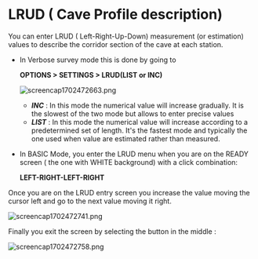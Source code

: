 # LRUD ( Cave Profile description)

You can enter LRUD ( Left-Right-Up-Down) measurement (or estimation) values to describe the corridor section of the cave at each station.

- In Verbose survey mode this is done by going to 


    **OPTIONS > SETTINGS > LRUD(LIST or INC)**

    ![screencap1702472663.png](screencap1702472663.png)
    - _**INC**_ : In this mode the numerical value will increase gradually. It is the slowest of the two mode but allows to enter precise values
    - **_LIST_** : In this mode the numerical value will increase according to a predetermined set of length. It's the fastest mode and typically the one used when value are estimated rather than measured.

- In BASIC Mode, you enter the LRUD menu when you are on the READY screen ( the one with WHITE background) with a click combination:

    **LEFT-RIGHT-LEFT-RIGHT**

Once you are on the LRUD entry screen you increase the value moving the cursor left and go to the next value moving it right.

![screencap1702472741.png](screencap1702472741.png)

Finally you exit the screen by selecting the button in the middle :

![screencap1702472758.png](screencap1702472758.png)


